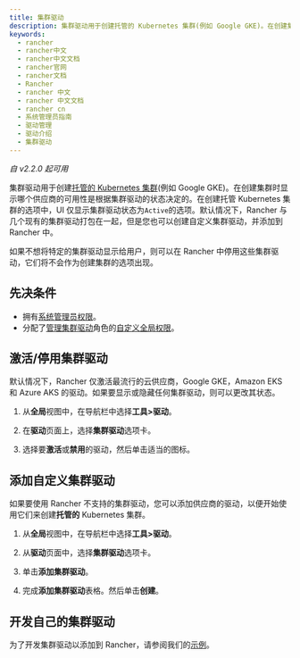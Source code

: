 ```yaml
---
title: 集群驱动
description: 集群驱动用于创建托管的 Kubernetes 集群(例如 Google GKE)。在创建集群时显示哪个供应商的可用性是根据集群驱动的状态决定的。在创建托管 Kubernetes 集群的选项中，UI 仅显示集群驱动状态为`Active`的选项。默认情况下，Rancher 与几个现有的集群驱动打包在一起，但是您也可以创建自定义集群驱动，并添加到 Rancher 中。如果不想将特定的集群驱动显示给用户，则可以在 Rancher 中停用这些集群驱动，它们将不会作为创建集群的选项出现。
keywords:
  - rancher
  - rancher中文
  - rancher中文文档
  - rancher官网
  - rancher文档
  - Rancher
  - rancher 中文
  - rancher 中文文档
  - rancher cn
  - 系统管理员指南
  - 驱动管理
  - 驱动介绍
  - 集群驱动
---
```


_自 v2.2.0 起可用_

集群驱动用于创建[托管的 Kubernetes 集群](/docs/rancher2.5/cluster-provisioning/hosted-kubernetes-clusters/)(例如 Google GKE)。在创建集群时显示哪个供应商的可用性是根据集群驱动的状态决定的。在创建托管 Kubernetes 集群的选项中，UI 仅显示集群驱动状态为`Active`的选项。默认情况下，Rancher 与几个现有的集群驱动打包在一起，但是您也可以创建自定义集群驱动，并添加到 Rancher 中。

如果不想将特定的集群驱动显示给用户，则可以在 Rancher 中停用这些集群驱动，它们将不会作为创建集群的选项出现。

## 先决条件

- 拥有[系统管理员权限](/docs/rancher2.5/admin-settings/rbac/global-permissions/)。
- 分配了[管理集群驱动](/docs/rancher2.5/admin-settings/rbac/global-permissions/)角色的[自定义全局权限](/docs/rancher2.5/admin-settings/rbac/global-permissions/)。

## 激活/停用集群驱动

默认情况下，Rancher 仅激活最流行的云供应商，Google GKE，Amazon EKS 和 Azure AKS 的驱动。如果要显示或隐藏任何集群驱动，则可以更改其状态。

1. 从**全局**视图中，在导航栏中选择**工具>驱动**。

2. 在**驱动**页面上，选择**集群驱动**选项卡。

3. 选择要**激活**或**禁用**的驱动，然后单击适当的图标。

## 添加自定义集群驱动

如果要使用 Rancher 不支持的集群驱动，您可以添加供应商的驱动，以便开始使用它们来创建**托管的** Kubernetes 集群。

1. 从**全局**视图中，在导航栏中选择**工具>驱动**。

2. 从**驱动**页面中，选择**集群驱动**选项卡。

3. 单击**添加集群驱动**。

4. 完成**添加集群驱动**表格。然后单击**创建**。

## 开发自己的集群驱动

为了开发集群驱动以添加到 Rancher，请参阅我们的[示例](https://github.com/rancher-plugins/kontainer-engine-driver-example)。
